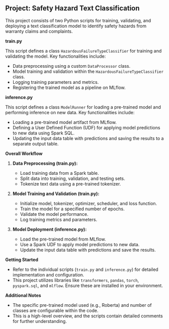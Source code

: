 ## Project: Safety Hazard Text Classification

This project consists of two Python scripts for training, validating, and deploying a text classification model to identify safety hazards from warranty claims and complaints.

**train.py**

This script defines a class `HazardousFailureTypeClassifier` for training and validating the model. Key functionalities include:

* Data preprocessing using a custom `DataProcessor` class.
* Model training and validation within the `HazardousFailureTypeClassifier` class.
* Logging training parameters and metrics.
* Registering the trained model as a pipeline on MLflow.

**inference.py**

This script defines a class `ModelRunner` for loading a pre-trained model and performing inference on new data. Key functionalities include:

* Loading a pre-trained model artifact from MLflow.
* Defining a User Defined Function (UDF) for applying model predictions to new data using Spark SQL.
* Updating the input data table with predictions and saving the results to a separate output table.

**Overall Workflow**

1. **Data Preprocessing (train.py):**
   - Load training data from a Spark table.
   - Split data into training, validation, and testing sets.
   - Tokenize text data using a pre-trained tokenizer.

2. **Model Training and Validation (train.py):**
   - Initialize model, tokenizer, optimizer, scheduler, and loss function.
   - Train the model for a specified number of epochs.
   - Validate the model performance.
   - Log training metrics and parameters.

3. **Model Deployment (inference.py):**
   - Load the pre-trained model from MLflow.
   - Use a Spark UDF to apply model predictions to new data.
   - Update the input data table with predictions and save the results.

**Getting Started**

* Refer to the individual scripts (`train.py` and `inference.py`) for detailed implementation and configuration.
* This project utilizes libraries like `transformers`, `pandas`, `torch`, `pyspark.sql`, and `mlflow`. Ensure these are installed in your environment.

**Additional Notes**

* The specific pre-trained model used (e.g., Roberta) and number of classes are configurable within the code.
* This is a high-level overview, and the scripts contain detailed comments for further understanding.
